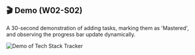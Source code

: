 ## 🎬 Demo (W02-S02)

A 30-second demonstration of adding tasks, marking them as 'Mastered', and observing the progress bar update dynamically.

![Demo of Tech Stack Tracker](assets/demo-w02-s02.gif)